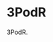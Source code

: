 
<!-- README.md is generated from README.Rmd. Please edit that file -->

# 3PodR

<!-- badges: start -->
<!-- badges: end -->

3PodR.

